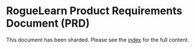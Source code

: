 # **RogueLearn Product Requirements Document (PRD)**

This document has been sharded. Please see the [index](./prd/index.md) for the full content.